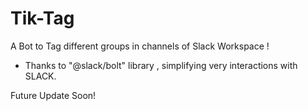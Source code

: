 # Tik-Tag
A Bot to Tag different groups in channels of Slack Workspace !

- Thanks to "@slack/bolt" library , simplifying very interactions with SLACK.


Future Update Soon!
